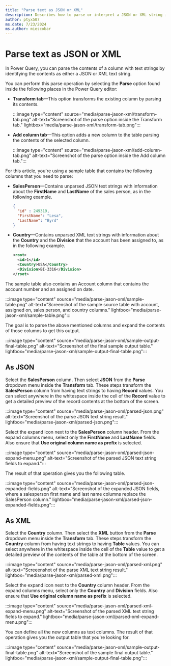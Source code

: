 ```yaml
---
title: "Parse text as JSON or XML"
description: Describes how to parse or interpret a JSON or XML string in a table and transform the information into columns. 
author: ptyx507
ms.date: 7/23/2024
ms.author: miescobar
---
```


# Parse text as JSON or XML

In Power Query, you can parse the contents of a column with text strings by identifying the contents as either a JSON or XML text string.

You can perform this parse operation by selecting the **Parse** option found inside the following places in the Power Query editor:

* **Transform tab**&mdash;This option transforms the existing column by parsing its contents.

    :::image type="content" source="media/parse-jason-xml/transform-tab.png" alt-text="Screenshot of the parse option inside the Transform tab." lightbox="media/parse-jason-xml/transform-tab.png":::

* **Add column tab**&mdash;This option adds a new column to the table parsing the contents of the selected column.

    :::image type="content" source="media/parse-jason-xml/add-column-tab.png" alt-text="Screenshot of the parse option inside the Add column tab.":::

For this article, you're using a sample table that contains the following columns that you need to parse:

* **SalesPerson**&mdash;Contains unparsed JSON text strings with information about the **FirstName** and **LastName** of the sales person, as in the following example.

   ```json
   {
     "id" : 249319,
     "FirstName": "Lesa",
     "LastName": "Byrd"
   }
   ```

* **Country**&mdash;Contains unparsed XML text strings with information about the **Country** and the **Division** that the account has been assigned to, as in the following example.

   ```xml
   <root>
     <id>1</id>
     <Country>USA</Country>
     <Division>BI-3316</Division>
   </root>
   ```

The sample table also contains an Account column that contains the account number and an assigned on date.

:::image type="content" source="media/parse-jason-xml/sample-table.png" alt-text="Screenshot of the sample source table with account, assigned on, sales person, and country columns." lightbox="media/parse-jason-xml/sample-table.png":::

The goal is to parse the above mentioned columns and expand the contents of those columns to get this output.

:::image type="content" source="media/parse-jason-xml/sample-output-final-table.png" alt-text="Screenshot of the final sample output table." lightbox="media/parse-jason-xml/sample-output-final-table.png":::

## As JSON

Select the **SalesPerson** column. Then select **JSON** from the **Parse** dropdown menu inside the **Transform** tab. These steps transform the **SalesPerson** column from having text strings to having **Record** values. You can select anywhere in the whitespace inside the cell of the **Record** value to get a detailed preview of the record contents at the bottom of the screen.

:::image type="content" source="media/parse-jason-xml/parsed-json.png" alt-text="Screenshot of the parse JSON text string result." lightbox="media/parse-jason-xml/parsed-json.png":::

Select the expand icon next to the **SalesPerson** column header. From the expand columns menu, select only the **FirstName** and **LastName** fields. Also ensure that **Use original column name as prefix** is selected.

:::image type="content" source="media/parse-jason-xml/parsed-json-expand-menu.png" alt-text="Screenshot of the parsed JSON text string fields to expand.":::

The result of that operation gives you the following table.

:::image type="content" source="media/parse-jason-xml/parsed-json-expanded-fields.png" alt-text="Screenshot of the expanded JSON fields, where a salesperson first name and last name columns replace the SalesPerson column." lightbox="media/parse-jason-xml/parsed-json-expanded-fields.png":::

## As XML

Select the **Country** column. Then select the **XML** button from the **Parse** dropdown menu inside the **Transform** tab. These steps transform the **Country** column from having text strings to having **Table** values. You can select anywhere in the whitespace inside the cell of the **Table** value to get a detailed preview of the contents of the table at the bottom of the screen.

:::image type="content" source="media/parse-jason-xml/parsed-xml.png" alt-text="Screeenshot of the parse XML text string result." lightbox="media/parse-jason-xml/parsed-xml.png":::

Select the expand icon next to the **Country** column header. From the expand columns menu, select only the **Country** and **Division** fields. Also ensure that **Use original column name as prefix** is selected.

:::image type="content" source="media/parse-jason-xml/parsed-xml-expand-menu.png" alt-text="Screenshot of the parsed XML text string fields to expand." lightbox="media/parse-jason-xml/parsed-xml-expand-menu.png":::

You can define all the new columns as text columns. The result of that operation gives you the output table that you're looking for.

:::image type="content" source="media/parse-jason-xml/sample-output-final-table.png" alt-text="Screenshot of the sample final output table." lightbox="media/parse-jason-xml/sample-output-final-table.png":::
